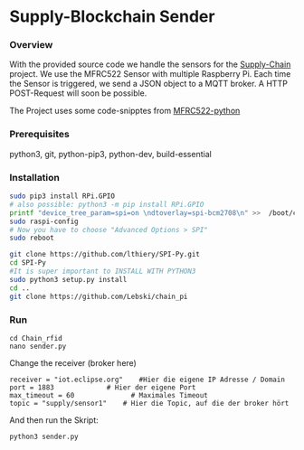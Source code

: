 # Supply-Blockchain Sender

### Overview ###

With the provided source code we handle the sensors for the [Supply-Chain](https://github.com/Lebski/Supply-Blockchain) project. 
We use the MFRC522 Sensor with multiple Raspberry Pi. Each time the Sensor is triggered, we send a JSON object to a MQTT broker. 
A HTTP POST-Request will soon be possible. 

The Project uses some code-snipptes from [MFRC522-python](https://github.com/mxgxw/MFRC522-python)

### Prerequisites ###

python3, git, python-pip3, python-dev, build-essential 

### Installation ###

```bash
sudo pip3 install RPi.GPIO
# also possible: python3 -m pip install RPi.GPIO
printf "device_tree_param=spi=on \ndtoverlay=spi-bcm2708\n" >>  /boot/config.txt
sudo raspi-config 
# Now you have to choose "Advanced Options > SPI"
sudo reboot

git clone https://github.com/lthiery/SPI-Py.git 
cd SPI-Py 
#It is super important to INSTALL WITH PYTHON3
sudo python3 setup.py install 
cd .. 
git clone https://github.com/Lebski/chain_pi
```

### Run ###

```
cd Chain_rfid
nano sender.py
```
Change the receiver (broker here) 
```
receiver = "iot.eclipse.org" 	#Hier die eigene IP Adresse / Domain
port = 1883 			# Hier der eigene Port 
max_timeout = 60 		      # Maximales Timeout 
topic = "supply/sensor1"	# Hier die Topic, auf die der broker hört
```

And then run the Skript: 
```
python3 sender.py
```
